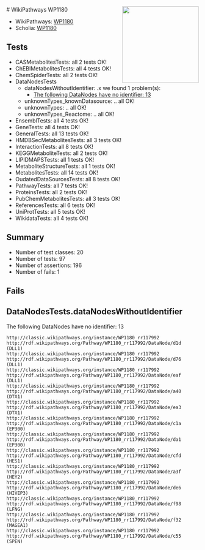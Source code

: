 <img style="float: right; width: 200px" src="https://upload.wikimedia.org/wikipedia/commons/thumb/8/83/Wplogo_with_text_500.png/640px-Wplogo_with_text_500.png" />
# WikiPathways WP1180

* WikiPathways: [WP1180](https://wikipathways.org/pathways/WP1180)
* Scholia: [WP1180](https://scholia.toolforge.org/wikipathways/WP1180)
## Tests
* CASMetabolitesTests: all 2 tests OK!
* ChEBIMetabolitesTests: all 4 tests OK!
* ChemSpiderTests: all 2 tests OK!
* DataNodesTests
    * dataNodesWithoutIdentifier: .x we found 1 problem(s):
        * [The following DataNodes have no identifier: 13](#8792c493)
    * unknownTypes_knownDatasource: .. all OK!
    * unknownTypes: .. all OK!
    * unknownTypes_Reactome: .. all OK!
* EnsemblTests: all 4 tests OK!
* GeneTests: all 4 tests OK!
* GeneralTests: all 13 tests OK!
* HMDBSecMetabolitesTests: all 3 tests OK!
* InteractionTests: all 8 tests OK!
* KEGGMetaboliteTests: all 2 tests OK!
* LIPIDMAPSTests: all 1 tests OK!
* MetaboliteStructureTests: all 1 tests OK!
* MetabolitesTests: all 14 tests OK!
* OudatedDataSourcesTests: all 8 tests OK!
* PathwayTests: all 7 tests OK!
* ProteinsTests: all 2 tests OK!
* PubChemMetabolitesTests: all 3 tests OK!
* ReferencesTests: all 6 tests OK!
* UniProtTests: all 5 tests OK!
* WikidataTests: all 4 tests OK!


## Summary

* Number of test classes: 20
* Number of tests: 97
* Number of assertions: 196
* Number of fails: 1

## Fails

<a name="8792c493" />

## DataNodesTests.dataNodesWithoutIdentifier

The following DataNodes have no identifier: 13
```
http://classic.wikipathways.org/instance/WP1180_rr117992 http://rdf.wikipathways.org/Pathway/WP1180_rr117992/DataNode/d1d (DLL1)
http://classic.wikipathways.org/instance/WP1180_rr117992 http://rdf.wikipathways.org/Pathway/WP1180_rr117992/DataNode/d76 (DLL1)
http://classic.wikipathways.org/instance/WP1180_rr117992 http://rdf.wikipathways.org/Pathway/WP1180_rr117992/DataNode/eaf (DLL1)
http://classic.wikipathways.org/instance/WP1180_rr117992 http://rdf.wikipathways.org/Pathway/WP1180_rr117992/DataNode/a40 (DTX1)
http://classic.wikipathways.org/instance/WP1180_rr117992 http://rdf.wikipathways.org/Pathway/WP1180_rr117992/DataNode/ea3 (DTX1)
http://classic.wikipathways.org/instance/WP1180_rr117992 http://rdf.wikipathways.org/Pathway/WP1180_rr117992/DataNode/c1a (EP300)
http://classic.wikipathways.org/instance/WP1180_rr117992 http://rdf.wikipathways.org/Pathway/WP1180_rr117992/DataNode/da1 (EP300)
http://classic.wikipathways.org/instance/WP1180_rr117992 http://rdf.wikipathways.org/Pathway/WP1180_rr117992/DataNode/cfd (HES1)
http://classic.wikipathways.org/instance/WP1180_rr117992 http://rdf.wikipathways.org/Pathway/WP1180_rr117992/DataNode/a3f (HEY2)
http://classic.wikipathways.org/instance/WP1180_rr117992 http://rdf.wikipathways.org/Pathway/WP1180_rr117992/DataNode/de6 (HIVEP3)
http://classic.wikipathways.org/instance/WP1180_rr117992 http://rdf.wikipathways.org/Pathway/WP1180_rr117992/DataNode/f98 (LFNG)
http://classic.wikipathways.org/instance/WP1180_rr117992 http://rdf.wikipathways.org/Pathway/WP1180_rr117992/DataNode/f32 (MAGEA1)
http://classic.wikipathways.org/instance/WP1180_rr117992 http://rdf.wikipathways.org/Pathway/WP1180_rr117992/DataNode/c55 (SPEN)
```

